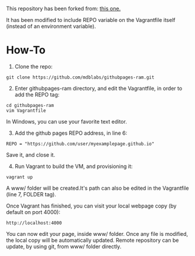 This repository has been forked from:
[this one.](https://github.com/kappataumu/vagrant-up-github-pages)

It has been modified to include REPO variable on the Vagrantfile itself (instead of an environment variable).

How-To
=====
1. Clone the repo:
 ```
 git clone https://github.com/mdblabs/githubpages-ram.git
 ```
2. Enter githubpages-ram directory, and edit the Vagrantfile, in order to add the REPO tag:
 ```
 cd githubpages-ram
 vim Vagrantfile
 ```
 In Windows, you can use your favorite text editor.

3. Add the github pages REPO address, in line 6:
 ```
 REPO = "https://github.com/user/myexamplepage.github.io"
 ```
 Save it, and close it.

4. Run Vagrant to build the VM, and provisioning it:
 ```
 vagrant up
 ```
 A www/ folder will be created.It's path can also be edited in the Vagrantfile (line 7, FOLDER tag).

 Once Vagrant has finished, you can visit your local webpage copy (by default on port 4000):

 ```
 http://localhost:4000
 ``` 

You can now edit your page, inside www/ folder. Once any file is modified, the local copy will be automatically updated.
Remote repository can be update, by using git, from www/ folder directly.
